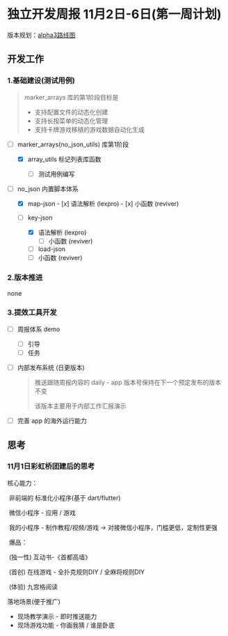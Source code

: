 # 独立开发周报 11月2日-6日(第一周计划)

版本规划：[alpha3路线图](../plan/roadmap-alpha3-v1.md)

## 开发工作

### 1.基础建设(测试用例)

> marker_arrays 库的第1阶段目标是
>
> - 支持配置文件的动态化创建
> - 支持长按菜单的动态化管理
> - 支持卡牌游戏移植的游戏数据自动化生成

- [ ] marker_arrays(no_json_utils) 库第1阶段

  - [x] array_utils 标记列表库函数

    - [ ] 测试用例编写
- [ ] no_json 内置脚本体系
  
  - [x] map-json
  		- [x] 语法解析 (lexpro)
      	- [x] 小函数 (reviver)
      	
  - [ ] key-json
     - [x] 语法解析 (lexpro)
         - [ ] 小函数 (reviver)
      - [ ] load-json
     - [ ] 小函数 (reviver)

### 2.版本推进

none

### 3.提效工具开发

- [ ] 周报体系 demo

  - [ ] 引导
  - [ ] 任务

- [ ] 内部发布系统 (日更版本)

  > 推送跟随周报内容的 daily - app
  > 版本号保持在下一个预定发布的版本不变
  >
  > 该版本主要用于内部工作汇报演示

- [ ] 完善 app 的海外运行能力

## 思考

### 11月1日彩虹桥团建后的思考

核心能力：

​	非前端的 标准化小程序(基于 dart/flutter)

​	微信小程序 - 应用 / 游戏

​	我的小程序 - 制作教程/视频/游戏 -> 对接微信小程序，门槛更低，定制性更强

​	爆品：

​		(独一性) 互动书-《首都高墙》

​		(首创) 在线游戏 - 全扑克规则DIY / 全麻将规则DIY

​		(体验) 九宫格阅读



落地场景(便于推广)

- 现场教学演示 - 即时推送能力
- 现场游戏功能 - 你画我猜 / 谁是卧底

